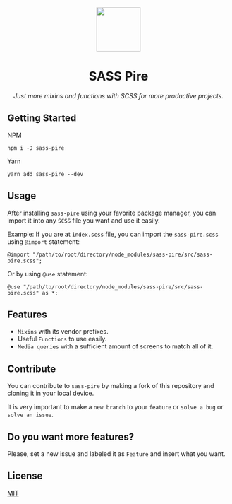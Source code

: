 <div align="center">
  <img src="https://github-production-user-asset-6210df.s3.amazonaws.com/73050798/300852436-6e7b551e-df7c-4a1c-b969-e97931252c3d.png?X-Amz-Algorithm=AWS4-HMAC-SHA256&X-Amz-Credential=AKIAVCODYLSA53PQK4ZA%2F20240327%2Fus-east-1%2Fs3%2Faws4_request&X-Amz-Date=20240327T132603Z&X-Amz-Expires=300&X-Amz-Signature=567e128db3dca323ad61b9c4bc6a26b8ca08d1b02e98393f11152931c0e24965&X-Amz-SignedHeaders=host&actor_id=73050798&key_id=0&repo_id=643162841" width="100" align="center">

  # SASS Pire

  *Just more mixins and functions with SCSS for more productive projects.*
</div>

## Getting Started
NPM
```
npm i -D sass-pire
```

Yarn

```
yarn add sass-pire --dev
```

## Usage
After installing `sass-pire` using your favorite package manager, you can import it into any `SCSS` file you want and use it easily.

Example:
If you are at `index.scss` file, you can import the `sass-pire.scss` using `@import` statement:
```
@import "/path/to/root/directory/node_modules/sass-pire/src/sass-pire.scss";
```

Or by using `@use` statement:
```
@use "/path/to/root/directory/node_modules/sass-pire/src/sass-pire.scss" as *;
```

## Features

* `Mixins` with its vendor prefixes.
* Useful `Functions` to use easily.
* `Media queries` with a sufficient amount of screens to match all of it.

## Contribute
You can contribute to `sass-pire` by making a fork of this repository and cloning it in your local device.

It is very important to make a `new branch` to your `feature` or `solve a bug` or `solve an issue`.

## Do you want more features?
Please, set a new issue and labeled it as `Feature` and insert what you want.


## License
[MIT](https://github.com/krypton225/sass-pire/blob/master/README.md)
